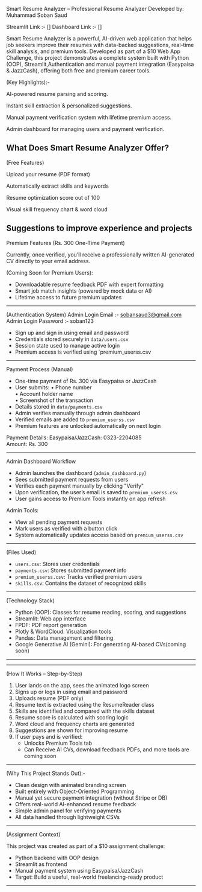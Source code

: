 Smart Resume Analyzer – Professional Resume Analyzer 
Developed by: Muhammad Soban Saud  


Streamlit Link :- []
Dashboard Link :- []

Smart Resume Analyzer is a powerful, AI-driven web application that helps job seekers improve their resumes with data-backed suggestions, real-time skill analysis, and premium tools. Developed as part of a $10 Web App Challenge, this project demonstrates a complete system built with Python (OOP), Streamlit,Authentication  and manual payment integration (Easypaisa & JazzCash), offering both free and premium career tools.


(Key Highlights):-

AI-powered resume parsing and scoring.

Instant skill extraction & personalized suggestions.

Manual payment verification system with lifetime premium access.

Admin dashboard for managing users and payment verification.



What Does Smart Resume Analyzer Offer?
-----------------------
(Free Features)

Upload your resume (PDF format)

Automatically extract skills and keywords

Resume optimization score out of 100

Visual skill frequency chart & word cloud

Suggestions to improve experience and projects
-----------------------

Premium Features (Rs. 300 One-Time Payment)

Currently, once verified, you’ll receive a professionally written AI-generated CV directly to your email address.

(Coming Soon for Premium Users):

- Downloadable resume feedback PDF with expert formatting
- Smart job match insights (powered by mock data or AI)
- Lifetime access to future premium updates

--------------------------

(Authentication System)
Admin Login Email :- sobansaud3@gmail.com
Admin Login Password :- soban123

- Sign up and sign in using email and password
- Credentials stored securely in `data/users.csv`
- Session state used to manage active login
- Premium access is verified using `premium_userss.csv

-------------------------

Payment Process (Manual)

- One-time payment of Rs. 300 via Easypaisa or JazzCash
- User submits:
  • Phone number  
  • Account holder name  
  • Screenshot of the transaction  
- Details stored in `data/payments.csv`
- Admin verifies manually through admin dashboard
- Verified emails are added to `premium_userss.csv`
- Premium features are unlocked automatically on next login

Payment Details:
Easypaisa/JazzCash: 0323-2204085  
Amount: Rs. 300

------------------------



Admin Dashboard Workflow

- Admin launches the dashboard (`admin_dashboard.py`)
- Sees submitted payment requests from users
- Verifies each payment manually by clicking "Verify"
- Upon verification, the user’s email is saved to `premium_userss.csv`
- User gains access to Premium Tools instantly on app refresh

Admin Tools:
- View all pending payment requests
- Mark users as verified with a button click
- System automatically updates access based on `premium_userss.csv`

---

(Files Used)

- `users.csv`: Stores user credentials
- `payments.csv`: Stores submitted payment info
- `premium_userss.csv`: Tracks verified premium users
- `skills.csv`: Contains the dataset of recognized skills

---

(Technology Stack)

- Python (OOP): Classes for resume reading, scoring, and suggestions
- Streamlit: Web app interface
- FPDF: PDF report generation
- Plotly & WordCloud: Visualization tools
- Pandas: Data management and filtering
- Google Generative AI (Gemini): For generating AI-based CVs(coming soon)

---

---

(How It Works – Step-by-Step)

1. User lands on the app, sees the animated logo screen
2. Signs up or logs in using email and password
3. Uploads resume (PDF only)
4. Resume text is extracted using the ResumeReader class
5. Skills are identified and compared with the skills dataset
6. Resume score is calculated with scoring logic
7. Word cloud and frequency charts are generated
8. Suggestions are shown for improving resume
9. If user pays and is verified:
   - Unlocks Premium Tools tab
   - Can Receive AI CVs, download feedback PDFs, and more tools are coming soon 

---

(Why This Project Stands Out):-

- Clean design with animated branding screen
- Built entirely with Object-Oriented Programming
- Manual yet secure payment integration (without Stripe or DB)
- Offers real-world AI-enhanced resume feedback
- Simple admin panel for verifying payments
- All data handled through lightweight CSVs

---

(Assignment Context)

This project was created as part of a $10 assignment challenge:
- Python backend with OOP design
- Streamlit as frontend
- Manual payment system using Easypaisa/JazzCash
- Target: Build a useful, real-world freelancing-ready product

---



